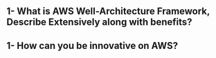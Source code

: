 <h2>1- What is AWS Well-Architecture Framework, Describe Extensively along with benefits?</h2>







<h2> 1- How can you be innovative on AWS? </h2>
